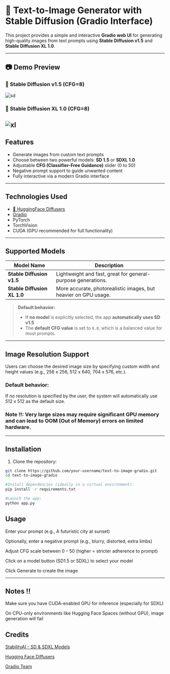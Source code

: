 # 🎨 Text-to-Image Generator with Stable Diffusion (Gradio Interface)

This project provides a simple and interactive **Gradio web UI** for generating high-quality images from text prompts using **Stable Diffusion v1.5** and **Stable Diffusion XL 1.0**.

---

## 📷 Demo Preview

### 🔹 Stable Diffusion v1.5 (CFG=8)
![sd](https://github.com/user-attachments/assets/8f24efa4-0923-48a2-a0aa-2453b22f5989)

### 🔸 Stable Diffusion XL 1.0 (CFG=8)
![xl](https://github.com/user-attachments/assets/9328ee7e-f79f-48dd-89c1-c9569a18fba1)
---

##  Features

-  Generate images from custom text prompts
-  Choose between two powerful models: **SD 1.5** or **SDXL 1.0**
-  Adjustable **CFG (Classifier-Free Guidance)** slider (0 to 50)
-  Negative prompt support to guide unwanted content
-  Fully interactive via a modern Gradio interface

---


##  Technologies Used

- [🤗 HuggingFace Diffusers](https://huggingface.co/docs/diffusers/index)
- [Gradio](https://gradio.app)
- PyTorch
- TorchVision
- CUDA (GPU recommended for full functionality)

---

##  Supported Models

| Model Name | Description |
|------------|-------------|
| **Stable Diffusion v1.5** | Lightweight and fast, great for general-purpose generations. |
| **Stable Diffusion XL 1.0** | More accurate, photorealistic images, but heavier on GPU usage. |

>  **Default behavior:**  
> - If **no model** is explicitly selected, the app **automatically uses SD v1.5**  
> - The **default CFG value** is set to `8.0`, which is a balanced value for most prompts.

---

## Image Resolution Support
Users can choose the desired image size by specifying custom width and height values (e.g., 256 x 256, 512 x 640, 704 x 576, etc.).

### Default behavior:
If no resolution is specified by the user, the system will automatically use 512 x 512 as the default size.

### Note !!: Very large sizes may require significant GPU memory and can lead to OOM (Out of Memory) errors on limited hardware.

---

##  Installation

1. Clone the repository:

```bash
git clone https://github.com/your-username/text-to-image-gradio.git
cd text-to-image-gradio

#Install dependencies (ideally in a virtual environment):
pip install -r requirements.txt

#Launch the app:
python app.py
```

##  Usage
Enter your prompt (e.g., A futuristic city at sunset)

Optionally, enter a negative prompt (e.g., blurry, distorted, extra limbs)

Adjust CFG scale between 0 – 50 (higher = stricter adherence to prompt)

Click on a model button (SD1.5 or SDXL) to select your model

Click Generate to create the image

---

## Notes !!
Make sure you have CUDA-enabled GPU for inference (especially for SDXL)

On CPU-only environments like Hugging Face Spaces (without GPU), image generation will fail


## Credits
[StabilityAI - SD & SDXL Models]([https://gradio.app](https://huggingface.co/stabilityai))

[Hugging Face Diffusers]([https://gradio.app](https://github.com/huggingface/diffusers))

[Gradio Team]([https://gradio.app](https://github.com/gradio-app/gradio))
